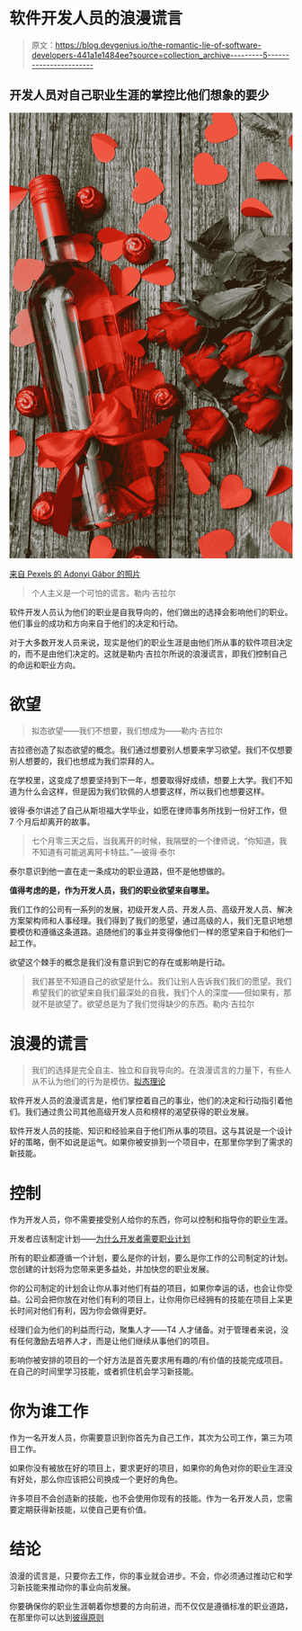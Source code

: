 # 软件开发人员的浪漫谎言

> 原文：<https://blog.devgenius.io/the-romantic-lie-of-software-developers-441a1e1484ee?source=collection_archive---------5----------------------->

## 开发人员对自己职业生涯的掌控比他们想象的要少

![](img/9dae53403d8e0c877f00605d44b8c184.png)

[来自 Pexels 的 Adonyi Gábor 的照片](https://www.pexels.com/photo/flatlay-photography-of-glass-bottle-and-bunch-of-red-rose-flowers-1765496/)

> 个人主义是一个可怕的谎言。勒内·吉拉尔

软件开发人员认为他们的职业是自我导向的，他们做出的选择会影响他们的职业。他们事业的成功和方向来自于他们的决定和行动。

对于大多数开发人员来说，现实是他们的职业生涯是由他们所从事的软件项目决定的，而不是由他们决定的。这就是勒内·吉拉尔所说的浪漫谎言，即我们控制自己的命运和职业方向。

# 欲望

> 拟态欲望——我们不想要，我们想成为——勒内·吉拉尔

吉拉德创造了拟态欲望的概念。我们通过想要别人想要来学习欲望。我们不仅想要别人想要的，我们也想成为我们崇拜的人。

在学校里，这变成了想要坚持到下一年，想要取得好成绩，想要上大学。我们不知道为什么会这样，但是因为我们钦佩的人想要这样，所以我们也想要这样。

彼得·泰尔讲述了自己从斯坦福大学毕业，如愿在律师事务所找到一份好工作，但 7 个月后却离开的故事。

> 七个月零三天之后，当我离开的时候，我隔壁的一个律师说，“你知道，我不知道有可能逃离阿卡特兹。”—彼得·泰尔

泰尔意识到他一直在走一条成功的职业道路，但不是他想做的。

**值得考虑的是，作为开发人员，我们的职业欲望来自哪里。**

我们工作的公司有一系列的发展，初级开发人员、开发人员、高级开发人员、解决方案架构师和人事经理。我们得到了我们的愿望，通过高级的人，我们无意识地想要模仿和遵循这条道路。追随他们的事业并变得像他们一样的愿望来自于和他们一起工作。

欲望这个棘手的概念是我们没有意识到它的存在或影响是行动。

> 我们甚至不知道自己的欲望是什么。我们让别人告诉我们我们的愿望。我们希望我们的欲望来自我们最深处的自我，我们个人的深度——但如果有，那就不是欲望了。欲望总是为了我们觉得缺少的东西。勒内·吉拉尔

# **浪漫的谎言**

> 我们的选择是完全自主、独立和自我导向的。在浪漫谎言的力量下，有些人从不认为他们的行为是模仿。[拟态理论](https://mimetictheory.com/key-terms/romantic-lie-mimetic-theory/)

软件开发人员的浪漫谎言是，他们掌控着自己的事业，他们的决定和行动指引着他们。我们通过贵公司其他高级开发人员和榜样的渴望获得的职业发展。

软件开发人员的技能、知识和经验来自于他们所从事的项目。这与其说是一个设计好的策略，倒不如说是运气。如果你被安排到一个项目中，在那里你学到了需求的新技能。

# **控制**

作为开发人员，你不需要接受别人给你的东西，你可以控制和指导你的职业生涯。

开发者应该制定计划——[为什么开发者需要职业计划](https://javascript.plainenglish.io/why-developers-need-a-career-plan-1762011496ac)

所有的职业都遵循一个计划，要么是你的计划，要么是你工作的公司制定的计划。您创建的计划将为您带来更多益处，并加快您的职业发展。

你的公司制定的计划会让你从事对他们有益的项目，如果你幸运的话，也会让你受益。公司会把你放在对他们有利的项目上，让你用你已经拥有的技能在项目上呆更长时间对他们有利，因为你会做得更好。

经理们会为他们的利益而行动，聚集人才——T4 人才储备。对于管理者来说，没有任何激励去培养人才，而是让他们继续从事他们的项目。

影响你被安排的项目的一个好方法是首先要求用有趣的/有价值的技能完成项目。在自己的时间里学习技能，或者抓住机会学习新技能。

# **你为谁工作**

作为一名开发人员，你需要意识到你首先为自己工作，其次为公司工作，第三为项目工作。

如果你没有被放在好的项目上，要求更好的项目，如果你的角色对你的职业生涯没有好处，那么你应该把公司换成一个更好的角色。

许多项目不会创造新的技能，也不会使用你现有的技能。作为一名开发人员，您需要定期获得新技能，以使自己更有价值。

# **结论**

浪漫的谎言是，只要你去工作，你的事业就会进步。不会，你必须通过推动它和学习新技能来推动你的事业向前发展。

你要确保你的职业生涯朝着你想要的方向前进，而不仅仅是遵循标准的职业道路，在那里你可以达到[彼得原则](https://medium.com/geekculture/how-the-peter-principle-works-in-software-development-7756aef3b278)